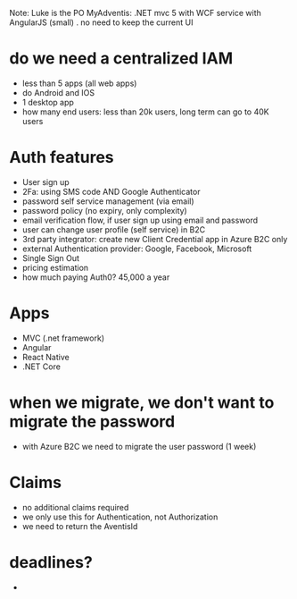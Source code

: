 Note: Luke is the PO
MyAdventis: .NET mvc 5 with WCF service with AngularJS (small) . no need to keep the current UI

# do we need a centralized IAM
- less than 5 apps (all web apps)
- do Android and IOS
- 1 desktop app
- how many end users: less than 20k users, long term can go to 40K users

# Auth features
- User sign up
- 2Fa: using SMS code AND Google Authenticator
- password self service management (via email)
- password policy (no expiry, only complexity)
- email verification flow, if user sign up using email and password
- user can change user profile (self service) in B2C
- 3rd party integrator: create new Client Credential app in Azure B2C only
- external Authentication provider: Google, Facebook, Microsoft
- Single Sign Out
- pricing estimation
- how much paying Auth0? 45,000 a year

# Apps 
- MVC (.net framework)
- Angular
- React Native
- .NET Core

# when we migrate, we don't want to migrate the password
- with Azure B2C we need to migrate the user password (1 week)

# Claims
- no additional claims required
- we only use this for Authentication, not Authorization
- we need to return the AventisId

# deadlines?
- 







